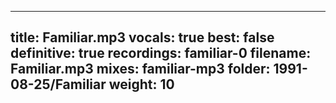
---
title: Familiar.mp3
vocals: true
best: false
definitive: true
recordings: familiar-0
filename: Familiar.mp3
mixes: familiar-mp3
folder: 1991-08-25/Familiar
weight: 10
---
